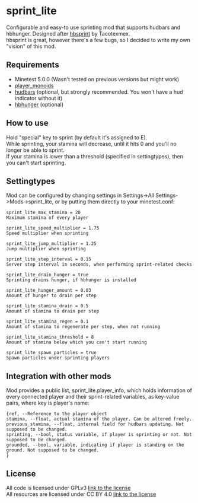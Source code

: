 # sprint_lite
Configurable and easy-to use sprinting mod that supports hudbars and hbhunger. Designed after [hbsprint](https://github.com/minetest-mods/hbsprint/) by Tacotexmex.  
hbsprint is great, however there's a few bugs, so I decided to write my own "vision" of this mod.

## Requirements

- Minetest 5.0.0 (Wasn't tested on previous versions but might work)
- [player_monoids](https://github.com/minetest-mods/player_monoids)
- [hudbars](https://repo.or.cz/w/minetest_hudbars.git) (optional, but strongly recommended. You won't have a hud indicator without it)
- [hbhunger](https://repo.or.cz/w/minetest_hbhunger.git) (optional)

## How to use
Hold "special" key to sprint (by default it's assigned to E).  
While sprinting, your stamina will decrease, until it hits 0 and you'll no longer be able to sprint.  
If your stamina is lower than a threshold (specified in settingtypes), then you can't start sprinting.  

## Settingtypes
Mod can be configured by changing settings in Settings->All Settings->Mods->sprint_lite, or by putting them directly to your minetest.conf:

```
sprint_lite_max_stamina = 20
Maximum stamina of every player

sprint_lite_speed_multiplier = 1.75
Speed multiplier when sprinting

sprint_lite_jump_multiplier = 1.25
Jump multiplier when sprinting

sprint_lite_step_interval = 0.15
Server step interval in seconds, when performing sprint-related checks

sprint_lite_drain_hunger = true
Sprinting drains hunger, if hbhunger is installed

sprint_lite_hunger_amount = 0.03
Amount of hunger to drain per step

sprint_lite_stamina_drain = 0.5
Amount of stamina to drain per step

sprint_lite_stamina_regen = 0.1
Amount of stamina to regenerate per step, when not running

sprint_lite_stamina_threshold = 8
Amount of stamina below which you can't start running

sprint_lite_spawn_particles = true
Spawn particles under sprinting players
```

## Integration with other mods
Mod provides a public list, sprint_lite.player_info, which holds information of every connected player and their sprint-related variables, as key-value pairs, where key is player's name:
```
{ref, --Reference to the player object
stamina, --float, actual stamina of the player. Can be altered freely.
previous_stamina, --float, internal field for hudbars updating. Not supposed to be changed.
sprinting, --bool, status variable, if player is sprinting or not. Not supposed to be changed.
grounded, --bool, variable, indicating if player is standing on the ground. Not supposed to be changed.
}
```

## License
All code is licensed under GPLv3 [link to the license](https://www.gnu.org/licenses/gpl-3.0.en.html)  
All resources are licensed under CC BY 4.0 [link to the license](https://creativecommons.org/licenses/by/4.0/legalcode)  
